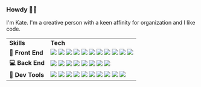 ### Howdy 👋🏻

I'm Kate. I'm a creative person with a keen affinity for organization and I like code. 

<table>
  <tr>
    <td><b>Skills</b></td>
    <td><b>Tech</b></td>
  </tr>
  <tr>
    <td><b>🌈 Front End</b></td>
    <td>
        <img src="https://img.shields.io/badge/React-black?logo=react&logoColor=white"> 
        <img src="https://img.shields.io/badge/JavaScript-black?logo=javascript&logoColor=white"> 
        <img src="https://img.shields.io/badge/Next.js-black?logo=next.js&logoColor=white">
        <img src="https://img.shields.io/badge/Gatsby-black?logo=gatsby&logoColor=white)">
        <img src="https://img.shields.io/badge/JQuery-black?logo=jquery&logoColor=white"> 
        <img src="https://img.shields.io/badge/Apollo%20GraphQL-black?logo=apollo%20graphql&logoColor=white">
        <img src="https://img.shields.io/badge/GraphQL-black?logo=graphql&logoColor=white"> 
        <img src="https://img.shields.io/badge/Bootstrap-black?logo=bootstrap&logoColor=white"> 
        <img src="https://img.shields.io/badge/Material%20UI-black?logo=MUI&logoColor=white"> 
        <img src="https://img.shields.io/badge/Bulma-black?logo=bulma&logoColor=white"> 
        <img src="https://img.shields.io/badge/Tailwind-black?logo=tailwind%20css&logoColor=white">
    </td>
  </tr>
  <tr>
    <td><b>💻 Back End</b></td>
    <td>
        <img src="https://img.shields.io/badge/Express-black?logo=express&logoColor=white">
        <img src="https://img.shields.io/badge/Node.js-black?logo=node.js&logoColor=white">
        <img src="https://img.shields.io/badge/Sequelize-black?logo=sequelize&logoColor=white">
        <img src="https://img.shields.io/badge/Mongo%20DB-black?logo=mongodb&logoColor=white">
        <img src="https://img.shields.io/badge/Mongoose-black?logo=mongoose&logoColor=white">
        <img src="https://img.shields.io/badge/My%20SQL-black?logo=mySql&logoColor=white">
        <img src="https://img.shields.io/badge/Postgres-black?logo=postgresql&logoColor=white">
        <img src="https://img.shields.io/badge/Hasura-black?logo=hasura&logoColor=white">
    </td>
  </tr>
  <tr>
    <td><b>📱 Dev Tools</b></td>
    <td>
        <img src="https://img.shields.io/badge/GitHub-black?logo=github&logoColor=white">
        <img src="https://img.shields.io/badge/Insomnia-black?logo=Insomnia&logoColor=white">
        <img src="https://img.shields.io/badge/Heroku-black?logo=heroku&logoColor=white">
        <img src="https://img.shields.io/badge/Figma-black?logo=figma&logoColor=white">
        <img src="https://img.shields.io/badge/Canva-black?logo=canva&logoColor=white">
        <img src="https://img.shields.io/badge/Trello-black?logo=trello&logoColor=white">
        <img src="https://img.shields.io/badge/Mailchimp-black?logo=mailchimp&logoColor=white">
        <img src="https://img.shields.io/badge/Slack-black?logo=slack&logoColor=white">
        <img src="https://img.shields.io/badge/Postman-black?logo=postman&logoColor=white">
        <img src="https://img.shields.io/badge/Jira-black?logo=jira&logoColor=white">
    </td>
  </tr>
</table>
